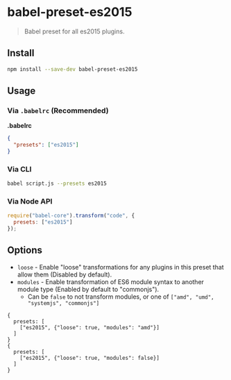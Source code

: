 # babel-preset-es2015

> Babel preset for all es2015 plugins.

## Install

```sh
npm install --save-dev babel-preset-es2015
```

## Usage

### Via `.babelrc` (Recommended)

**.babelrc**

```json
{
  "presets": ["es2015"]
}
```

### Via CLI

```sh
babel script.js --presets es2015
```

### Via Node API

```javascript
require("babel-core").transform("code", {
  presets: ["es2015"]
});
```

## Options

* `loose` - Enable "loose" transformations for any plugins in this preset that allow them (Disabled by default).
* `modules` - Enable transformation of ES6 module syntax to another module type (Enabled by default to "commonjs").
  * Can be `false` to not transform modules, or one of `["amd", "umd", "systemjs", "commonjs"]`

```
{
  presets: [
    ["es2015", {"loose": true, "modules": "amd"}]
  ]
}
{
  presets: [
    ["es2015", {"loose": true, "modules": false}]
  ]
}
```
